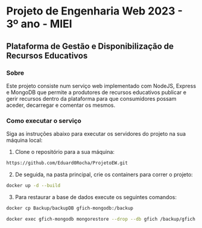 # Projeto de Engenharia Web 2023 - 3º ano - MIEI

## Plataforma de Gestão e Disponibilização de Recursos Educativos

### Sobre

Este projeto consiste num serviço web implementado com NodeJS, Express e MongoDB que permite a produtores de recursos educativos publicar e gerir recursos dentro da plataforma para que consumidores possam aceder, decarregar e comentar os mesmos.

### Como executar o serviço

Siga as instruções abaixo para executar os servidores do projeto na sua máquina local:

1. Clone o repositório para a sua máquina:
```bash
https://github.com/Eduard0Rocha/ProjetoEW.git
```
2. De seguida, na pasta principal, crie os containers para correr o projeto:
```bash
docker up -d --build
```
3. Para restaurar a base de dados execute os seguintes comandos:
```bash
docker cp Backup/backupDB gfich-mongodb:/backup
```
```bash
docker exec gfich-mongodb mongorestore --drop --db gfich /backup/gfich
```
